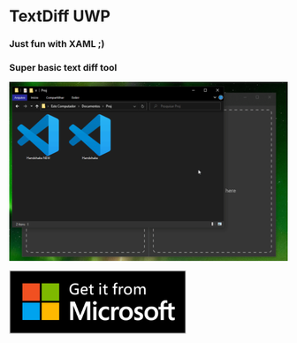 # TextDiff UWP

### Just fun with XAML ;)
### Super basic text diff tool
<img src="https://github.com/luandersonn/TextDiff-UWP/blob/master/Images/Captura.gif"/>

[<img src="https://github.com/luandersonn/TextDiff-UWP/blob/master/Images/Get from MS Store English.png"
width="320"/>](https://www.microsoft.com/store/apps/9P8FPD4XS74K)
